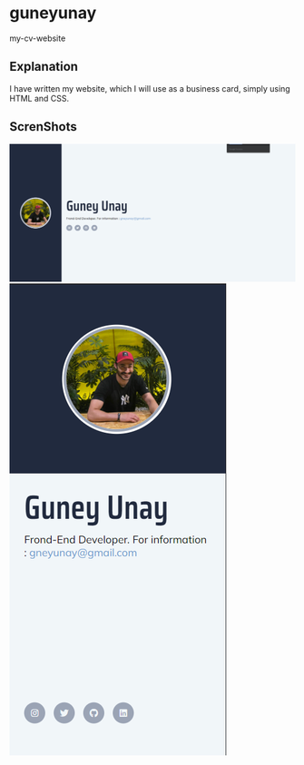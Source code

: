 # guneyunay
my-cv-website


## Explanation


I have written my website, which I will use as a business card, simply using HTML and CSS.

## ScrenShots

![Desktop](./screenshots/desktop.png)
![Mobile](./screenshots/mobile.png)
